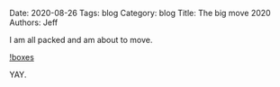 Date: 2020-08-26
Tags: blog
Category: blog
Title: The big move 2020
Authors: Jeff

I am all packed and am about to move.

[!boxes](images/bigmove/boxes.jpeg)

YAY.
